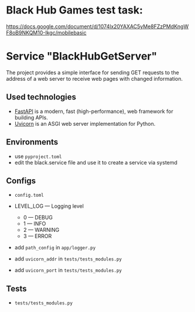 # Black Hub Games test task:
https://docs.google.com/document/d/1074lx20YAXAC5yMe8FZzPMdKngWF8oB9NKQM10-Ikgc/mobilebasic

#  Service "BlackHubGetServer"

The project provides a simple interface for sending GET requests to the address of a web server to receive web pages with changed information.

## Used technologies

- [FastAPI](https://fastapi.tiangolo.com/) is a modern, fast (high-performance), web framework for building APIs.
- [Uvicorn](https://www.uvicorn.org/) is an ASGI web server implementation for Python.

## Environments

- use `pyproject.toml`
- edit the black.service file and use it to create a service via systemd

## Configs

- `config.toml`
- LEVEL_LOG — Logging level
  - 0 — DEBUG
  - 1 — INFO
  - 2 — WARNING
  - 3 — ERROR
 
 - add `path_config` in `app/logger.py`
 - add `uvicorn_addr` in `tests/tests_modules.py`
 - add `uvicorn_port` in `tests/tests_modules.py`
 
  ## Tests
  - `tests/tests_modules.py`
  
  
